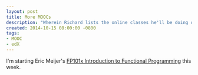 ```yaml
---
layout: post
title: More MOOCs
description: "Wherein Richard lists the online classes he'll be doing over the next couple of months"
created: 2014-10-15 08:00:00 -0800
tags:
- MOOC
- edX
---
```

I'm starting Eric Meijer's [FP101x Introduction to Functional Programming][1] this week.

[1]: https://courses.edx.org/courses/DelftX/FP101x/3T2014

